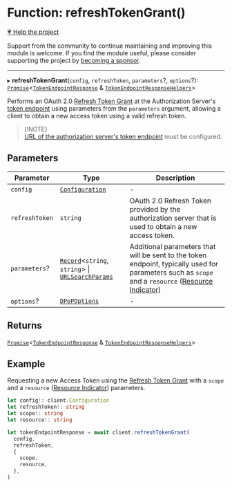 # Function: refreshTokenGrant()

[💗 Help the project](https://github.com/sponsors/panva)

Support from the community to continue maintaining and improving this module is welcome. If you find the module useful, please consider supporting the project by [becoming a sponsor](https://github.com/sponsors/panva).

***

▸ **refreshTokenGrant**(`config`, `refreshToken`, `parameters`?, `options`?): [`Promise`](https://developer.mozilla.org/docs/Web/JavaScript/Reference/Global_Objects/Promise)\<[`TokenEndpointResponse`](../interfaces/TokenEndpointResponse.md) & [`TokenEndpointResponseHelpers`](../interfaces/TokenEndpointResponseHelpers.md)\>

Performs an OAuth 2.0 [Refresh Token Grant](https://datatracker.ietf.org/doc/html/rfc6749#section-6) at the Authorization
Server's [token endpoint](../interfaces/ServerMetadata.md#token_endpoint) using parameters
from the `parameters` argument, allowing a client to obtain a new access
token using a valid refresh token.

> [!NOTE]\
> [URL of the authorization server's token endpoint](../interfaces/ServerMetadata.md#token_endpoint)
> must be configured.

## Parameters

| Parameter | Type | Description |
| ------ | ------ | ------ |
| `config` | [`Configuration`](../classes/Configuration.md) | - |
| `refreshToken` | `string` | OAuth 2.0 Refresh Token provided by the authorization server that is used to obtain a new access token. |
| `parameters`? | [`Record`](https://www.typescriptlang.org/docs/handbook/utility-types.html#recordkeys-type)\<`string`, `string`\> \| [`URLSearchParams`](https://developer.mozilla.org/docs/Web/API/URLSearchParams) | Additional parameters that will be sent to the token endpoint, typically used for parameters such as `scope` and a `resource` ([Resource Indicator](https://www.rfc-editor.org/rfc/rfc8707)) |
| `options`? | [`DPoPOptions`](../interfaces/DPoPOptions.md) | - |

## Returns

[`Promise`](https://developer.mozilla.org/docs/Web/JavaScript/Reference/Global_Objects/Promise)\<[`TokenEndpointResponse`](../interfaces/TokenEndpointResponse.md) & [`TokenEndpointResponseHelpers`](../interfaces/TokenEndpointResponseHelpers.md)\>

## Example

Requesting a new Access Token using the [Refresh Token Grant](https://datatracker.ietf.org/doc/html/rfc6749#section-6) with a
`scope` and a `resource` ([Resource Indicator](https://www.rfc-editor.org/rfc/rfc8707))
parameters.

```ts
let config!: client.Configuration
let refreshToken!: string
let scope!: string
let resource!: string

let tokenEndpointResponse = await client.refreshTokenGrant(
  config,
  refreshToken,
  {
    scope,
    resource,
  },
)
```
